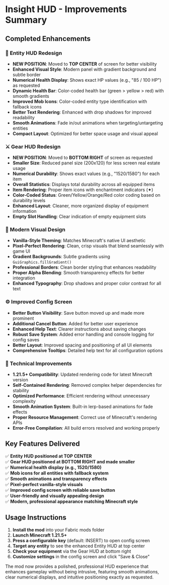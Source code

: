 # Insight HUD - Improvements Summary

## Completed Enhancements

### 🎯 Entity HUD Redesign
- **NEW POSITION**: Moved to **TOP CENTER** of screen for better visibility
- **Enhanced Visual Style**: Modern panel with gradient background and subtle border
- **Numerical Health Display**: Shows exact HP values (e.g., "85 / 100 HP") as requested
- **Dynamic Health Bar**: Color-coded health bar (green > yellow > red) with smooth gradients  
- **Improved Mob Icons**: Color-coded entity type identification with fallback icons
- **Better Text Rendering**: Enhanced with drop shadows for improved readability
- **Smooth Animations**: Fade in/out animations when targeting/untargeting entities
- **Compact Layout**: Optimized for better space usage and visual appeal

### ⚔ Gear HUD Redesign  
- **NEW POSITION**: Moved to **BOTTOM RIGHT** of screen as requested
- **Smaller Size**: Reduced panel size (200x120) for less screen real estate usage
- **Numerical Durability**: Shows exact values (e.g., "1520/1580") for each item
- **Overall Statistics**: Displays total durability across all equipped items
- **Item Rendering**: Proper item icons with enchantment indicators (✦)
- **Color-Coded Status**: Green/Yellow/Orange/Red color coding based on durability levels
- **Enhanced Layout**: Cleaner, more organized display of equipment information
- **Empty Slot Handling**: Clear indication of empty equipment slots

### 🎨 Modern Visual Design
- **Vanilla-Style Theming**: Matches Minecraft's native UI aesthetic
- **Pixel-Perfect Rendering**: Clean, crisp visuals that blend seamlessly with game UI
- **Gradient Backgrounds**: Subtle gradients using `GuiGraphics.fillGradient()` 
- **Professional Borders**: Clean border styling that enhances readability
- **Proper Alpha Blending**: Smooth transparency effects for better integration
- **Enhanced Typography**: Drop shadows and proper color contrast for all text

### ⚙️ Improved Config Screen
- **Better Button Visibility**: Save button moved up and made more prominent
- **Additional Cancel Button**: Added for better user experience
- **Enhanced Help Text**: Clearer instructions about saving changes
- **Robust Save System**: Added error handling and console logging for config saves
- **Better Layout**: Improved spacing and positioning of all UI elements
- **Comprehensive Tooltips**: Detailed help text for all configuration options

### 🔧 Technical Improvements
- **1.21.5+ Compatibility**: Updated rendering code for latest Minecraft version
- **Self-Contained Rendering**: Removed complex helper dependencies for stability
- **Optimized Performance**: Efficient rendering without unnecessary complexity
- **Smooth Animation System**: Built-in lerp-based animations for fade effects
- **Proper Resource Management**: Correct use of Minecraft's rendering APIs
- **Error-Free Compilation**: All build errors resolved and working properly

## Key Features Delivered

✅ **Entity HUD positioned at TOP CENTER**  
✅ **Gear HUD positioned at BOTTOM RIGHT and made smaller**  
✅ **Numerical health display (e.g., 1520/1580)**  
✅ **Mob icons for all entities with fallback system**  
✅ **Smooth animations and transparency effects**  
✅ **Pixel-perfect vanilla-style visuals**  
✅ **Improved config screen with reliable save button**  
✅ **User-friendly and visually appealing design**  
✅ **Modern, professional appearance matching Minecraft style**  

## Usage Instructions

1. **Install the mod** into your Fabric mods folder
2. **Launch Minecraft 1.21.5+** 
3. **Press a configurable key** (default: INSERT) to open config screen
4. **Target any entity** to see the enhanced Entity HUD at top center
5. **Check your equipment** via the Gear HUD at bottom right
6. **Customize settings** in the config screen and click "Save & Close"

The mod now provides a polished, professional HUD experience that enhances gameplay without being intrusive, featuring smooth animations, clear numerical displays, and intuitive positioning exactly as requested.
